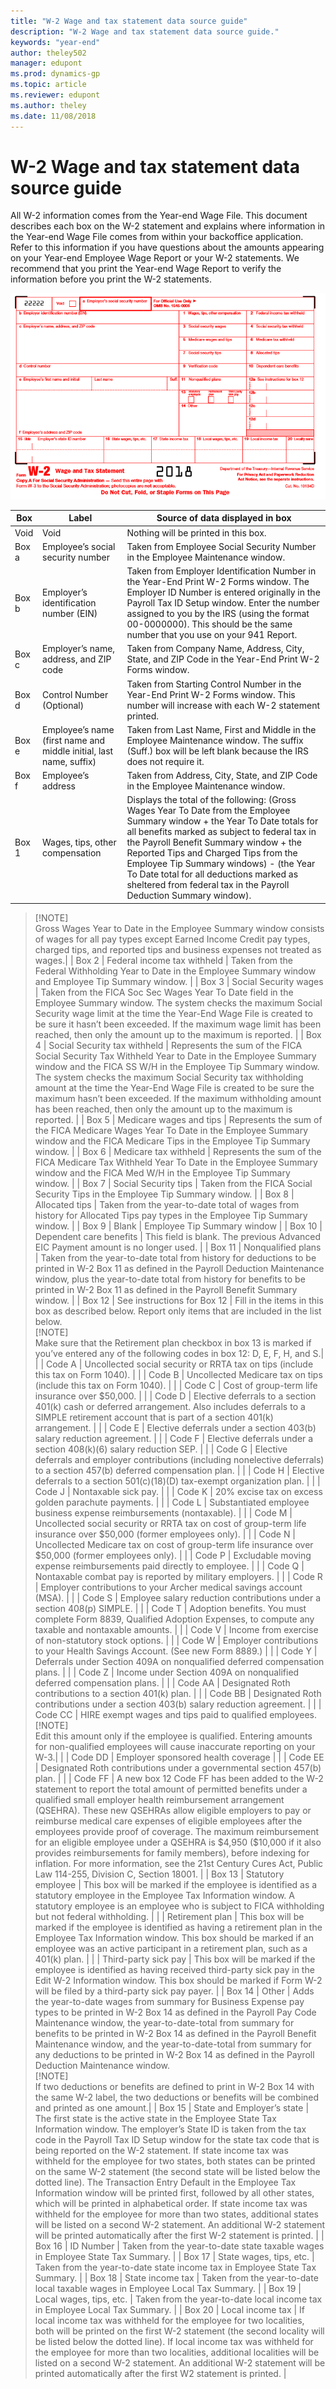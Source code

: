 ```yaml
---
title: "W-2 Wage and tax statement data source guide"
description: "W-2 Wage and tax statement data source guide."
keywords: "year-end"
author: theley502
manager: edupont
ms.prod: dynamics-gp
ms.topic: article
ms.reviewer: edupont
ms.author: theley
ms.date: 11/08/2018
---
```


# W-2 Wage and tax statement data source guide

All W-2 information comes from the Year-end Wage File. This document describes
each box on the W-2 statement and explains where information in the Year-end
Wage File comes from within your backoffice application. Refer to this
information if you have questions about the amounts appearing on your Year-end
Employee Wage Report or your W-2 statements. We recommend that you print the
Year-end Wage Report to verify the information before you print the W-2
statements.

![](media/w2.PNG)

| **Box** | **Label**  | **Source of data displayed in box** |
|---------|-------------|---|
| Void    | Void  | Nothing will be printed in this box.    |
| Box a   | Employee’s social security number| Taken from Employee Social Security Number in the Employee Maintenance window.   |
| Box b   | Employer’s identification number (EIN)  | Taken from Employer Identification Number in the Year-End Print W-2 Forms window. The Employer ID Number is entered originally in the Payroll Tax ID Setup window. Enter the number assigned to you by the IRS (using the format 00-0000000). This should be the same number that you use on your 941 Report.   |
| Box c   | Employer’s name, address, and ZIP code   | Taken from Company Name, Address, City, State, and ZIP Code in the Year-End Print W-2 Forms window.  |
| Box d   | Control Number (Optional) | Taken from Starting Control Number in the Year-End Print W-2 Forms window. This number will increase with each W-2 statement printed. |
| Box e   | Employee’s name (first name and middle initial, last name, suffix) | Taken from Last Name, First and Middle in the Employee Maintenance window. The suffix (Suff.) box will be left blank because the IRS does not require it.  |
| Box f   | Employee’s address  | Taken from Address, City, State, and ZIP Code in the Employee Maintenance window.   |
| Box 1   | Wages, tips, other compensation  | Displays the total of the following: (Gross Wages Year To Date from the Employee Summary window + the Year To Date totals for all benefits marked as subject to federal tax in the Payroll Benefit Summary window + the Reported Tips and Charged Tips from the Employee Tip Summary windows) - (the Year To Date total for all deductions marked as sheltered from federal tax in the Payroll Deduction Summary window). </br>
> [!NOTE]</br>
> Gross Wages Year to Date in the Employee Summary window consists of wages for all pay types except Earned Income Credit pay types, charged tips, and reported tips and business expenses not treated as wages.|
| Box 2   | Federal income tax withheld | Taken from the Federal Withholding Year to Date in the Employee Summary window and Employee Tip Summary window.   |
| Box 3   | Social Security wages   | Taken from the FICA Soc Sec Wages Year To Date field in the Employee Summary window. The system checks the maximum Social Security wage limit at the time the Year-End Wage File is created to be sure it hasn’t been exceeded. If the maximum wage limit has been reached, then only the amount up to the maximum is reported.   |
| Box 4   | Social Security tax withheld   | Represents the sum of the FICA Social Security Tax Withheld Year to Date in the Employee Summary window and the FICA SS W/H in the Employee Tip Summary window. The system checks the maximum Social Security tax withholding amount at the time the Year-End Wage File is created to be sure the maximum hasn’t been exceeded. If the maximum withholding amount has been reached, then only the amount up to the maximum is reported.   |
| Box 5   | Medicare wages and tips   | Represents the sum of the FICA Medicare Wages Year To Date in the Employee Summary window and the FICA Medicare Tips in the Employee Tip Summary window.    |
| Box 6   | Medicare tax withheld    | Represents the sum of the FICA Medicare Tax Withheld Year To Date in the Employee Summary window and the FICA Med W/H in the Employee Tip Summary window.     |
| Box 7   | Social Security tips   | Taken from the FICA Social Security Tips in the Employee Tip Summary window.  |
| Box 8   | Allocated tips   | Taken from the year-to-date total of wages from history for Allocated Tips pay types in the Employee Tip Summary window.      |
| Box 9   | Blank   | Employee Tip Summary window       |
| Box 10  | Dependent care benefits     | This field is blank. The previous Advanced EIC Payment amount is no longer used.   |
| Box 11  | Nonqualified plans    | Taken from the year-to-date total from history for deductions to be printed in W-2 Box 11 as defined in the Payroll Deduction Maintenance window, plus the year-to-date total from history for benefits to be printed in W-2 Box 11 as defined in the Payroll Benefit Summary window.   |
| Box 12  | See instructions for Box 12   | Fill in the items in this box as described below. Report only items that are included in the list below.  </br>
> [!NOTE]</br>
> Make sure that the Retirement plan checkbox in box 13 is marked if you’ve entered any of the following codes in box 12: D, E, F, H, and S.|
|         | Code A   | Uncollected social security or RRTA tax on tips (include this tax on Form 1040).  |
|         | Code B       | Uncollected Medicare tax on tips (include this tax on Form 1040).   |
|         | Code C      | Cost of group-term life insurance over \$50,000.       |
|         | Code D      | Elective deferrals to a section 401(k) cash or deferred arrangement. Also includes deferrals to a SIMPLE retirement account that is part of a section 401(k) arrangement.     |
|         | Code E      | Elective deferrals under a section 403(b) salary reduction agreement.   |
|         | Code F         | Elective deferrals under a section 408(k)(6) salary reduction SEP.   |
|         | Code G          | Elective deferrals and employer contributions (including nonelective deferrals) to a section 457(b) deferred compensation plan.    |
|         | Code H         | Elective deferrals to a section 501(c)(18)(D) tax-exempt organization plan.   |
|         | Code J        | Nontaxable sick pay.   |
|         | Code K     | 20% excise tax on excess golden parachute payments.    |
|         | Code L      | Substantiated employee business expense reimbursements (nontaxable).   |
|         | Code M       | Uncollected social security or RRTA tax on cost of group-term life insurance over \$50,000 (former employees only).    |
|         | Code N    | Uncollected Medicare tax on cost of group-term life insurance over \$50,000 (former employees only).    |
|         | Code P      | Excludable moving expense reimbursements paid directly to employee.      |
|         | Code Q       | Nontaxable combat pay is reported by military employers.     |
|         | Code R        | Employer contributions to your Archer medical savings account (MSA).  |
|         | Code S     | Employee salary reduction contributions under a section 408(p) SIMPLE.   |
|         | Code T      | Adoption benefits. You must complete Form 8839, Qualified Adoption Expenses, to compute any taxable and nontaxable amounts.  |
|         | Code V    | Income from exercise of non-statutory stock options.    |
|         | Code W          | Employer contributions to your Health Savings Account. (See new Form 8889.)   |
|         | Code Y      | Deferrals under Section 409A on nonqualified deferred compensation plans.   |
|         | Code Z       | Income under Section 409A on nonqualified deferred compensation plans.   |
|         | Code AA     | Designated Roth contributions to a section 401(k) plan.    |
|         | Code BB       | Designated Roth contributions under a section 403(b) salary reduction agreement.    |
|         | Code CC       | HIRE exempt wages and tips paid to qualified employees.   </br>
> [!NOTE]</br>
> Edit this amount only if the employee is qualified. Entering amounts for non-qualified employees will cause inaccurate reporting on your W-3.|
|         | Code DD     | Employer sponsored health coverage   |
|         | Code EE      | Designated Roth contributions under a governmental section 457(b) plan.   |
|         | Code FF     | A new box 12 Code FF has been added to the W-2 statement to report the total amount of permitted benefits under a qualified small employer health reimbursement arrangement (QSEHRA). These new QSEHRAs allow eligible employers to pay or reimburse medical care expenses of eligible employees after the employees provide proof of coverage. The maximum reimbursement for an eligible employee under a QSEHRA is \$4,950 (\$10,000 if it also provides reimbursements for family members), before indexing for inflation. For more information, see the 21st Century Cures Act, Public Law 114-255, Division C, Section 18001.     |
| Box 13  | Statutory employee    | This box will be marked if the employee is identified as a statutory employee in the Employee Tax Information window. A statutory employee is an employee who is subject to FICA withholding but not federal withholding.    |
|         | Retirement plan     | This box will be marked if the employee is identified as having a retirement plan in the Employee Tax Information window. This box should be marked if an employee was an active participant in a retirement plan, such as a 401(k) plan.   |
|         | Third-party sick pay     | This box will be marked if the employee is identified as having received third-party sick pay in the Edit W-2 Information window. This box should be marked if Form W-2 will be filed by a third-party sick pay payer.      |
| Box 14  | Other               | Adds the year-to-date wages from summary for Business Expense pay types to be printed in W-2 Box 14 as defined in the Payroll Pay Code Maintenance window, the year-to-date-total from summary for benefits to be printed in W-2 Box 14 as defined in the Payroll Benefit Maintenance window, and the year-to-date-total from summary for any deductions to be printed in W-2 Box 14 as defined in the Payroll Deduction Maintenance window. </br>
> [!NOTE]</br>
> If two deductions or benefits are defined to print in W-2 Box 14 with the same W-2 label, the two deductions or benefits will be combined and printed as one amount.|
| Box 15  | State and Employer’s state    | The first state is the active state in the Employee State Tax Information window. The employer’s State ID is taken from the tax code in the Payroll Tax ID Setup window for the state tax code that is being reported on the W-2 statement. If state income tax was withheld for the employee for two states, both states can be printed on the same W-2 statement (the second state will be listed below the dotted line). The Transaction Entry Default in the Employee Tax Information window will be printed first, followed by all other states, which will be printed in alphabetical order. If state income tax was withheld for the employee for more than two states, additional states will be listed on a second W-2 statement. An additional W-2 statement will be printed automatically after the first W-2 statement is printed. |
| Box 16  | ID Number     | Taken from the year-to-date state taxable wages in Employee State Tax Summary.  |
| Box 17  | State wages, tips, etc.   | Taken from the year-to-date state income tax in Employee State Tax Summary.    |
| Box 18  | State income tax        | Taken from the year-to-date local taxable wages in Employee Local Tax Summary.  |
| Box 19  | Local wages, tips, etc.    | Taken from the year-to-date local income tax in Employee Local Tax Summary.   |
| Box 20  | Local income tax        | If local income tax was withheld for the employee for two localities, both will be printed on the first W-2 statement (the second locality will be listed below the dotted line). If local income tax was withheld for the employee for more than two localities, additional localities will be listed on a second W-2 statement. An additional W-2 statement will be printed automatically after the first W2 statement is printed.   |
